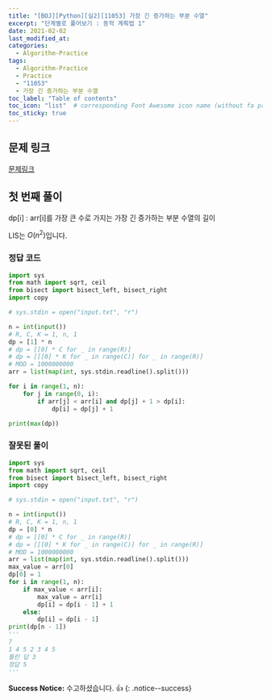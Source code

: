 ```yaml
---
title: "[BOJ][Python][실2][11053] 가장 긴 증가하는 부분 수열"
excerpt: "단계별로 풀어보기 : 동적 계획법 1"
date: 2021-02-02
last_modified_at:
categories:
  - Algorithm-Practice
tags:
  - Algorithm-Practice
  - Practice
  - "11053"
  - 가장 긴 증가하는 부분 수열
toc_label: "Table of contents"
toc_icon: "list"  # corresponding Font Awesome icon name (without fa prefix)
toc_sticky: true
---
```


## 문제 링크

[문제링크](https://www.acmicpc.net/problem/11053)  

## 첫 번째 풀이 

dp[i] : arr[i]를 가장 큰 수로 가지는 가장 긴 증가하는 부분 수열의 길이

LIS는 $O(n^2)$입니다.  

### 정답 코드

```python
import sys
from math import sqrt, ceil
from bisect import bisect_left, bisect_right
import copy

# sys.stdin = open("input.txt", "r")

n = int(input())
# R, C, K = 1, n, 1
dp = [1] * n
# dp = [[0] * C for _ in range(R)]
# dp = [[[0] * K for _ in range(C)] for _ in range(R)]
# MOD = 1000000000
arr = list(map(int, sys.stdin.readline().split()))

for i in range(1, n):
    for j in range(0, i):
        if arr[j] < arr[i] and dp[j] + 1 > dp[i]:
            dp[i] = dp[j] + 1

print(max(dp))
```

### 잘못된 풀이

```python
import sys
from math import sqrt, ceil
from bisect import bisect_left, bisect_right
import copy

# sys.stdin = open("input.txt", "r")

n = int(input())
# R, C, K = 1, n, 1
dp = [0] * n
# dp = [[0] * C for _ in range(R)]
# dp = [[[0] * K for _ in range(C)] for _ in range(R)]
# MOD = 1000000000
arr = list(map(int, sys.stdin.readline().split()))
max_value = arr[0]
dp[0] = 1
for i in range(1, n):
    if max_value < arr[i]:
        max_value = arr[i]
        dp[i] = dp[i - 1] + 1
    else:
        dp[i] = dp[i - 1]
print(dp[n - 1])
'''
7
1 4 5 2 3 4 5
틀린 답 3
정답 5
'''
```

**Success Notice:**
수고하셨습니다. :+1:
{: .notice--success}